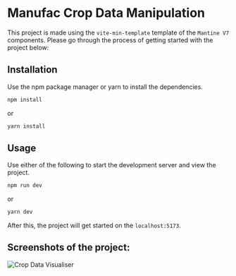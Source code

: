 
# Manufac Crop Data Manipulation

This project is made using the `vite-min-template` template of the `Mantine V7` components. Please go through the process of getting started with the project below: 

## Installation

Use the npm package manager or yarn to install the dependencies.
```bash
npm install
```
or
```bash
yarn install
```

## Usage
Use either of the following to start the development server and view the project.

```bash
npm run dev
```
or
```bash
yarn dev
```
After this, the project will get started on the `localhost:5173`.

## Screenshots of the project:
![Crop Data Visualiser](https://github.com/user-attachments/assets/d1de3099-cad3-4f5a-adc5-623318e1eb9f)


